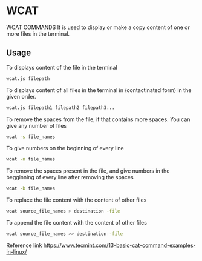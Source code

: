 # WCAT
WCAT COMMANDS
It is used to display or make a copy content of one or more files in the terminal.


## Usage
To displays content of the file in the terminal 
```bash
wcat.js filepath
```

To displays content of all files in the terminal in (contactinated form) in the given order. 
```bash
wcat.js filepath1 filepath2 filepath3...
```

To remove the spaces from the file, if that contains more spaces.
You can give any number of files

```bash
wcat -s file_names
```

To give numbers on the beginning of every line

```bash
wcat -n file_names
```

To remove the spaces present in the file, and give numbers in the begginning of every line after removing the spaces

```bash
wcat -b file_names
```

To replace the file content with the content of other files

```bash
wcat source_file_names > destination -file
```

To append the file content with the content of other files

```bash
wcat source_file_names >> destination -file
```

Reference link
https://www.tecmint.com/13-basic-cat-command-examples-in-linux/

